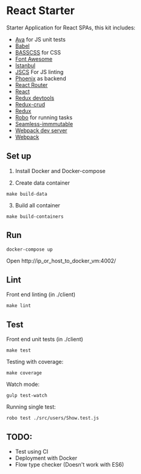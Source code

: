 # React Starter

Starter Application for React SPAs, this kit includes:

- [Ava](https://github.com/sindresorhus/ava) for JS unit tests
- [Babel](https://babeljs.io/)
- [BASSCSS](http://www.basscss.com/) for CSS
- [Font Awesome](https://fortawesome.github.io/Font-Awesome/)
- [Istanbul](https://github.com/gotwarlost/istanbul)
- [JSCS](http://jscs.info/) For JS linting
- [Phoenix](http://www.phoenixframework.org/) as backend
- [React Router](https://github.com/rackt/react-router)
- [React](http://facebook.github.io/react/)
- [Redux devtools](https://github.com/gaearon/redux-devtools)
- [Redux-crud](https://github.com/Versent/redux-crud)
- [Redux](https://github.com/rackt/redux)
- [Robo](https://github.com/tj/robo) for running tasks
- [Seamless-immmutable](https://github.com/rtfeldman/seamless-immutable)
- [Webpack dev server](http://webpack.github.io/docs/webpack-dev-server.html)
- [Webpack](http://webpack.github.io/)

Set up
----------------

1. Install Docker and Docker-compose


2. Create data container

```
make build-data
```

3. Build all container

```
make build-containers
```

Run
----------------

```
docker-compose up
```

Open http://ip_or_host_to_docker_vm:4002/


Lint
----------------

Front end linting (in ./client)

```
make lint
```

Test
----------------

Front end unit tests (in ./client)

```
make test
```

Testing with coverage:

```
make coverage
```

Watch mode:

```
gulp test-watch
```

Running single test:

```
robo test ./src/users/Show.test.js
```

## TODO:

- Test using CI
- Deployment with Docker
- Flow type checker (Doesn't work with ES6)


